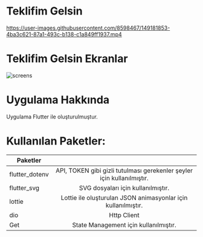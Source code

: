 # Teklifim Gelsin



https://user-images.githubusercontent.com/8598467/149181853-4ba3c621-87a1-493c-b138-c1a849ff1937.mp4



# Teklifim Gelsin Ekranlar
![screens](https://user-images.githubusercontent.com/8598467/149182215-c491570d-5c55-493e-a0d5-60605cd40cdf.jpg)


# Uygulama Hakkında
Uygulama Flutter ile oluşturulmuştur.

# Kullanılan Paketler:


| Paketler        |            |
| ------------- |:-------------:
| flutter_dotenv | API, TOKEN gibi gizli tutulması gerekenler şeyler için kullanılmıştır. |
| flutter_svg  | SVG dosyaları için kullanılmıştır. | 
| lottie      | Lottie ile oluşturulan JSON animasyonlar için kullanılmıştır.|
| dio | Http Client |
| Get | State Management için kullanılmıştır. |
